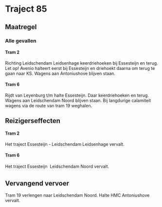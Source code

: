 # Traject 85
## Maatregel
### Alle gevallen

#### Tram 2
Richting Leidschendam Leidsenhage keerdriehoeken bij Essesteijn en terug.
Let op! Avenio halteert eerst bij Essesteijn en driehoekt daarna om terug te gaan naar KS.
Wagens aan Antoniushove blijven staan.

#### Tram 6
Rijdt van Leyenburg t/m halte Essesteijn. Daar keerdriehoeken en terug.
Wagens aan Leidschendam Noord blijven staan. Bij langdurige calamiteit wagens via de route van tram 19 weghalen.

## Reizigerseffecten

#### Tram 2
Het traject Essesteijn - Leidschendam Leidsenhage vervalt.

#### Tram 6
Het traject Essesteijn  Leidschendam Noord vervalt.

## Vervangend vervoer
Tram 19 verlengen naar Leidschendam Noord. Halte HMC Antoniushove vervalt.